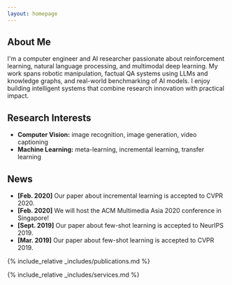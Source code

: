 ```yaml
---
layout: homepage
---
```


## About Me

I'm a computer engineer and AI researcher passionate about reinforcement learning, natural language processing, and multimodal deep learning.
My work spans robotic manipulation, factual QA systems using LLMs and knowledge graphs, and real-world benchmarking of AI models.
I enjoy building intelligent systems that combine research innovation with practical impact.

## Research Interests

- **Computer Vision:** image recognition, image generation, video captioning
- **Machine Learning:** meta-learning, incremental learning, transfer learning

## News

- **[Feb. 2020]** Our paper about incremental learning is accepted to CVPR 2020.
- **[Feb. 2020]** We will host the ACM Multimedia Asia 2020 conference in Singapore!
- **[Sept. 2019]** Our paper about few-shot learning is accepted to NeurIPS 2019.
- **[Mar. 2019]** Our paper about few-shot learning is accepted to CVPR 2019.

{% include_relative _includes/publications.md %}

{% include_relative _includes/services.md %}
